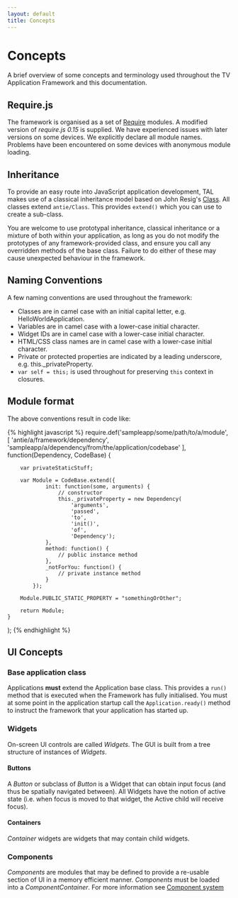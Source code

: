 ```yaml
---
layout: default
title: Concepts
---
```


# Concepts

<p class="lead">A brief overview of some concepts and terminology used throughout the TV
Application Framework and this documentation.</p>

## Require.js

The framework is organised as a set of [Require](http://requirejs.org/) modules. A modified
version of *require.js 0.15* is supplied. We have experienced issues with later versions on
some devices. We explicitly declare all module names. Problems have been encountered on some
devices with anonymous module loading.

## Inheritance
To provide an easy route into JavaScript application development, TAL makes use of a
classical inheritance model based on John Resig's
[Class](http://ejohn.org/blog/simple-javascript-inheritance/). All classes extend
`antie/Class`. This provides `extend()` which you can use to create a sub-class.

You are welcome to use prototypal inheritance, classical inheritance or a mixture of both
within your application, as long as you do not modify the prototypes of any
framework-provided class, and ensure you call any overridden methods of the base class.
Failure to do either of these may cause unexpected behaviour in the framework.

## Naming Conventions
A few naming conventions are used throughout the framework:

* Classes are in camel case with an initial capital letter, e.g. HelloWorldApplication.
* Variables are in camel case with a lower-case initial character.
* Widget IDs are in camel case with a lower-case initial character.
* HTML/CSS class names are in camel case with a lower-case initial character.
* Private or protected properties are indicated by a leading underscore, e.g. this._privateProperty.
* `var self = this;` is used throughout for preserving `this` context in closures.

## Module format
The above conventions result in code like:

{% highlight javascript %}
require.def('sampleapp/some/path/to/a/module',
    [
        'antie/a/framework/dependency',
        'sampleapp/a/dependency/from/the/application/codebase'
    ],
    function(Dependency, CodeBase) {
    
        var privateStaticStuff;
        
        var Module = CodeBase.extend({
                init: function(some, arguments) {
                    // constructor
                    this._privateProperty = new Dependency(
                        'arguments', 
                        'passed', 
                        'to', 
                        'init()', 
                        'of', 
                        'Dependency');
                },
                method: function() {
                    // public instance method
                },
                _notForYou: function() {
                    // private instance method
                }
            });
        
        Module.PUBLIC_STATIC_PROPERTY = "somethingOrOther";
        
        return Module;
    }
);
{% endhighlight %} 

## UI Concepts

### Base application class
Applications **must** extend the Application base class. This provides a `run()` method that is executed when the Framework has fully initialised. 
You must at some point in the application startup call the `Application.ready()` method to instruct the framework that your application has started up. 

### Widgets
On-screen UI controls are called *Widgets*.
The GUI is built from a tree structure of instances of *Widgets*. 

#### Buttons
A *Button* or subclass of *Button* is a Widget that can obtain input focus (and thus be spatially navigated between).
All Widgets have the notion of active state (i.e. when focus is moved to that widget, the Active child will receive focus).

#### Containers
*Container* widgets are widgets that may contain child widgets.

### Components
*Components* are modules that may be defined to provide a re-usable section of UI in a memory efficient manner.
*Components* must be loaded into a *ComponentContainer*. For more information see [Component system](components.html)
